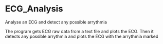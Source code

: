 # ECG_Analysis
Analyse an ECG and detect any possible arrythmia

The program gets ECG raw data from a text file and plots the ECG. Then it detects any possible arrythmia and plots the ECG with the arrythmia marked
